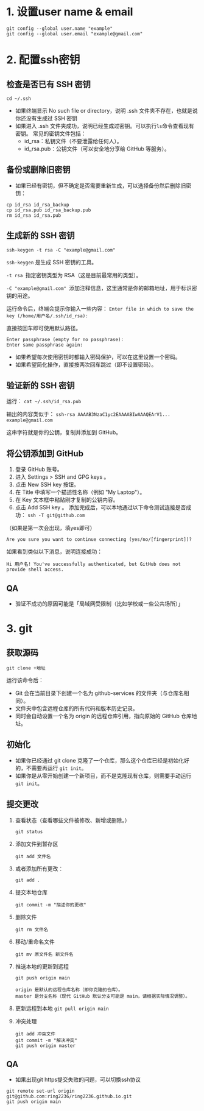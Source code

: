 # 1. 设置user name & email
```
git config --global user.name "example"
git config --global user.email "example@gmail.com"
```

# 2. 配置ssh密钥
## 检查是否已有 SSH 密钥
```
cd ~/.ssh
```
- 如果终端显示 No such file or directory，说明 .ssh 文件夹不存在，也就是说你还没有生成过 SSH 密钥
- 如果进入 .ssh 文件夹成功，说明已经生成过密钥。可以执行`ls`命令查看现有密钥。
  常见的密钥文件包括：
    - id_rsa：私钥文件（不要泄露给任何人）。
    - id_rsa.pub：公钥文件（可以安全地分享给 GitHub 等服务）。
## 备份或删除旧密钥
- 如果已经有密钥，但不确定是否需要重新生成，可以选择备份然后删除旧密钥：
```
cp id_rsa id_rsa_backup
cp id_rsa.pub id_rsa_backup.pub
rm id_rsa id_rsa.pub
```
## 生成新的 SSH 密钥
```ssh-keygen -t rsa -C "example@gmail.com"```

`ssh-keygen` 是生成 SSH 密钥的工具。

`-t rsa `指定密钥类型为 RSA（这是目前最常用的类型）。

`-C "example@gmail.com" `添加注释信息，这里通常是你的邮箱地址，用于标识密钥的用途。

运行命令后，终端会提示你输入一些内容：
```Enter file in which to save the key (/home/用户名/.ssh/id_rsa):```

直接按回车即可使用默认路径。

```
Enter passphrase (empty for no passphrase):
Enter same passphrase again:
```
- 如果希望每次使用密钥时都输入密码保护，可以在这里设置一个密码。
- 如果希望简化操作，直接按两次回车跳过（即不设置密码）。
## 验证新的 SSH 密钥
运行：
```cat ~/.ssh/id_rsa.pub```

输出的内容类似于：
```ssh-rsa AAAAB3NzaC1yc2EAAAABIwAAAQEArV1... example@gmail.com```

这串字符就是你的公钥，复制并添加到 GitHub。

## 将公钥添加到 GitHub
1. 登录 GitHub 账号。
2. 进入 Settings > SSH and GPG keys 。
3. 点击 New SSH key 按钮。
4. 在 Title 中填写一个描述性名称（例如 "My Laptop"）。
5. 在 Key 文本框中粘贴刚才复制的公钥内容。
6. 点击 Add SSH key 。
   添加完成后，可以本地通过以下命令测试连接是否成功：
   ```ssh -T git@github.com```

（如果是第一次会出现，填yes即可）

```Are you sure you want to continue connecting (yes/no/[fingerprint])?```


如果看到类似以下消息，说明连接成功：

```Hi 用户名! You've successfully authenticated, but GitHub does not provide shell access.```
## QA
- 验证不成功的原因可能是「局域网受限制（比如学校或一些公共场所）」
# 3. git
## 获取源码
   ```git clone +地址```

   运行该命令后：
- Git 会在当前目录下创建一个名为 github-services 的文件夹（与仓库名相同）。
- 文件夹中包含远程仓库的所有代码和版本历史记录。
- 同时会自动设置一个名为 origin 的远程仓库引用，指向原始的 GitHub 仓库地址。
## 初始化
- 如果你已经通过 git clone 克隆了一个仓库，那么这个仓库已经是初始化好的，不需要再运行 ```git init```。
- 如果你是从零开始创建一个新项目，而不是克隆现有仓库，则需要手动运行 ```git init```。
## 提交更改
1. 查看状态（查看哪些文件被修改、新增或删除。）

   ```git status```

2. 添加文件到暂存区

   ```git add 文件名```

3. 或者添加所有更改：

    ```git add .```

4. 提交本地仓库

   ```git commit -m "描述你的更改"```

5. 删除文件

   ```git rm 文件名```

6. 移动/重命名文件

   ```git mv 原文件名 新文件名```

7. 推送本地的更新到远程

    ```
   git push origin main
   
    origin 是默认的远程仓库名称（即你克隆的仓库）。
    master 是分支名称（现代 GitHub 默认分支可能是 main，请根据实际情况调整）。
    ```
8. 更新远程到本地
    ```git pull origin main```
9. 冲突处理
    ```
    git add 冲突文件
    git commit -m "解决冲突"
    git push origin master
   ```
## QA
- 如果出现git https提交失败的问题，可以切换ssh协议
```
git remote set-url origin git@github.com:ring2236/ring2236.github.io.git
git push origin main
```